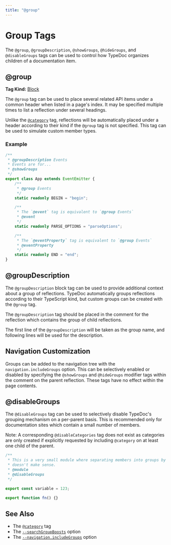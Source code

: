 ```yaml
---
title: "@group"
---
```


# Group Tags

The `@group`, `@groupDescription`, `@showGroups`, `@hideGroups`, and
`@disableGroups` tags can be used to control how TypeDoc organizes children of a
documentation item.

## @group

**Tag Kind:** [Block](../tags.md#block-tags)

The `@group` tag can be used to place several related API items under a common
header when listed in a page's index. It may be specified multiple times to list
a reflection under several headings.

Unlike the [`@category`](category.md) tag, reflections will be automatically
placed under a header according to their kind if the `@group` tag is not
specified. This tag can be used to simulate custom member types.

### Example

```ts
/**
 * @groupDescription Events
 * Events are for...
 * @showGroups
 */
export class App extends EventEmitter {
    /**
     * @group Events
     */
    static readonly BEGIN = "begin";

    /**
     * The `@event` tag is equivalent to `@group Events`
     * @event
     */
    static readonly PARSE_OPTIONS = "parseOptions";

    /**
     * The `@eventProperty` tag is equivalent to `@group Events`
     * @eventProperty
     */
    static readonly END = "end";
}
```

## @groupDescription

The `@groupDescription` block tag can be used to provide additional context
about a group of reflections. TypeDoc automatically groups reflections according
to their TypeScript kind, but custom groups can be created with the `@group`
tag.

The `@groupDescription` tag should be placed in the comment for the reflection
which contains the group of child reflections.

The first line of the `@groupDescription` will be taken as the group name, and
following lines will be used for the description.

## Navigation Customization

Groups can be added to the navigation tree with the `navigation.includeGroups`
option. This can be selectively enabled or disabled by specifying the
`@showGroups` and `@hideGroups` modifier tags within the comment on the parent
reflection. These tags have no effect within the page contents.

## @disableGroups

The `@disableGroups` tag can be used to selectively disable TypeDoc's grouping
mechanism on a per-parent basis. This is recommended only for documentation
sites which contain a small number of members.

Note: A corresponding `@disableCategories` tag does not exist as categories are
only created if explicitly requested by including `@category` on at least one
child of the parent.

```ts
/**
 * This is a very small module where separating members into groups by type
 * doesn't make sense.
 * @module
 * @disableGroups
 */

export const variable = 123;

export function fn() {}
```

## See Also

- The [`@category`](category.md) tag
- The [`--searchGroupBoosts`](../options/output.md#searchgroupboosts) option
- The [`--navigation.includeGroups`](../options/output.md#navigation) option
